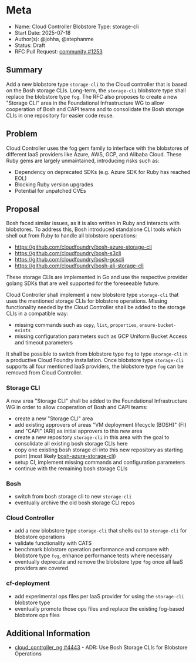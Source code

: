 # Meta
[meta]: #meta
- Name: Cloud Controller Blobstore Type: storage-cli
- Start Date: 2025-07-18
- Author(s): @johha, @stephanme
- Status: Draft <!-- Acceptable values: Draft, Approved, On Hold, Superseded -->
- RFC Pull Request: [community #1253](https://github.com/cloudfoundry/community/pull/1253)


## Summary

Add a new blobstore type `storage-cli` to the Cloud controller that is based on the Bosh storage CLIs. Long-term, the `storage-cli` blobstore type shall replace the blobstore type `fog`.
The RFC also proposes to create a new "Storage CLI" area in the Foundational Infrastructure WG to allow cooperation of Bosh and CAPI teams and to consolidate the Bosh storage CLIs in one repository for easier code reuse.

## Problem

Cloud Controller uses the fog gem family to interface with the blobstores of different IaaS providers like Azure, AWS, GCP, and Alibaba Cloud.
These Ruby gems are largely unmaintained, introducing risks such as:
* Dependency on deprecated SDKs (e.g. Azure SDK for Ruby has reached EOL)
* Blocking Ruby version upgrades
* Potential for unpatched CVEs

## Proposal

Bosh faced similar issues, as it is also written in Ruby and interacts with blobstores. To address this, Bosh introduced standalone CLI tools which shell out from Ruby to handle all blobstore operations:
- https://github.com/cloudfoundry/bosh-azure-storage-cli
- https://github.com/cloudfoundry/bosh-s3cli
- https://github.com/cloudfoundry/bosh-gcscli
- https://github.com/cloudfoundry/bosh-ali-storage-cli

These storage CLIs are implemented in Go and use the respective provider golang SDKs that are well supported for the foreseeable future.

Cloud Controller shall implement a new blobstore type `storage-cli` that uses the mentioned storage CLIs for blobstore operations. Missing functionality needed by the Cloud Controller shall be added to the storage CLIs in a compatible way:
- missing commands such as `copy`, `list`, `properties`, `ensure-bucket-exists`
- missing configuration parameters such as GCP Uniform Bucket Access and timeout parameters

It shall be possible to switch from blobstore type `fog` to type `storage-cli` in a productive Cloud Foundry installation. Once blobstore type `storage-cli` supports all four mentioned IaaS providers, the blobstore type `fog` can be removed from Cloud Controller.

### Storage CLI 

A new area "Storage CLI" shall be added to the Foundational Infrastructure WG in order to allow cooperation of Bosh and CAPI teams:

- create a new "Storage CLI" area
- add existing approvers of areas "VM deployment lifecycle (BOSH)" (FI) and "CAPI" (ARI) as initial approvers to this new area
- create a new repository `storage-cli` in this area with the goal to consolidate all existing bosh storage CLIs here
- copy one existing bosh storage cli into this new repository as starting point (most likely [bosh-azure-storage-cli](https://github.com/cloudfoundry/bosh-azure-storage-cli))
- setup CI, implement missing commands and configuration parameters
- continue with the remaining bosh storage CLIs

### Bosh

- switch from bosh storage cli to new `storage-cli` 
- eventually archive the old bosh storage CLI repos

### Cloud Controller

- add a new blobstore type `storage-cli` that shells out to `storage-cli` for blobstore operations
- validate functionality with CATS
- benchmark blobstore operation performance and compare with blobstore type `fog`, enhance performance tests where necessary
- eventually deprecate and remove the blobstore type `fog` once all IaaS providers are covered

### cf-deployment

- add experimental ops files per IaaS provider for using the `storage-cli` blobstore type
- eventually promote those ops files and replace the existing fog-based blobstore ops files

## Additional Information

- [cloud_controller_ng #4443](https://github.com/cloudfoundry/cloud_controller_ng/pull/4443) - ADR: Use Bosh Storage CLIs for Blobstore Operations
